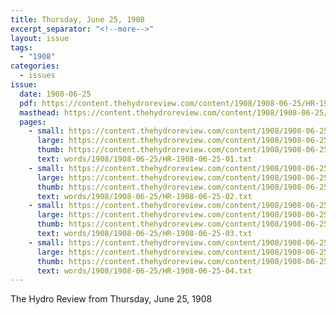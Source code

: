 ```yaml
---
title: Thursday, June 25, 1908
excerpt_separator: "<!--more-->"
layout: issue
tags:
  - "1908"
categories:
  - issues
issue:
  date: 1908-06-25
  pdf: https://content.thehydroreview.com/content/1908/1908-06-25/HR-1908-06-25.pdf
  masthead: https://content.thehydroreview.com/content/1908/1908-06-25/masthead/HR-1908-06-25.jpg
  pages:
    - small: https://content.thehydroreview.com/content/1908/1908-06-25/small/HR-1908-06-25-01.jpg
      large: https://content.thehydroreview.com/content/1908/1908-06-25/large/HR-1908-06-25-01.jpg
      thumb: https://content.thehydroreview.com/content/1908/1908-06-25/thumbnails/HR-1908-06-25-01.jpg
      text: words/1908/1908-06-25/HR-1908-06-25-01.txt
    - small: https://content.thehydroreview.com/content/1908/1908-06-25/small/HR-1908-06-25-02.jpg
      large: https://content.thehydroreview.com/content/1908/1908-06-25/large/HR-1908-06-25-02.jpg
      thumb: https://content.thehydroreview.com/content/1908/1908-06-25/thumbnails/HR-1908-06-25-02.jpg
      text: words/1908/1908-06-25/HR-1908-06-25-02.txt
    - small: https://content.thehydroreview.com/content/1908/1908-06-25/small/HR-1908-06-25-03.jpg
      large: https://content.thehydroreview.com/content/1908/1908-06-25/large/HR-1908-06-25-03.jpg
      thumb: https://content.thehydroreview.com/content/1908/1908-06-25/thumbnails/HR-1908-06-25-03.jpg
      text: words/1908/1908-06-25/HR-1908-06-25-03.txt
    - small: https://content.thehydroreview.com/content/1908/1908-06-25/small/HR-1908-06-25-04.jpg
      large: https://content.thehydroreview.com/content/1908/1908-06-25/large/HR-1908-06-25-04.jpg
      thumb: https://content.thehydroreview.com/content/1908/1908-06-25/thumbnails/HR-1908-06-25-04.jpg
      text: words/1908/1908-06-25/HR-1908-06-25-04.txt
---
```


The Hydro Review from Thursday, June 25, 1908

<!--more-->

